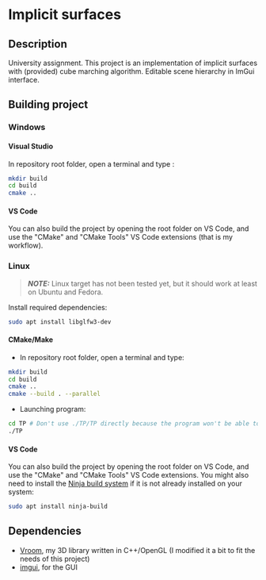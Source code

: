# Implicit surfaces

## Description

University assignment.
This project is an implementation of implicit surfaces with (provided) cube marching algorithm. Editable scene hierarchy in ImGui interface.

## Building project

### Windows

#### Visual Studio

In repository root folder, open a terminal and type :

```bash
mkdir build
cd build
cmake ..
```

#### VS Code

You can also build the project by opening the root folder on VS Code, and use the "CMake" and "CMake Tools" VS Code extensions (that is my workflow).

### Linux

> **_NOTE:_**  Linux target has not been tested yet, but it should work at least on Ubuntu and Fedora.

Install required dependencies:
```bash
sudo apt install libglfw3-dev
```

#### CMake/Make

- In repository root folder, open a terminal and type:
```bash
mkdir build
cd build
cmake ..
cmake --build . --parallel
```

- Launching program:
```bash
cd TP # Don't use ./TP/TP directly because the program won't be able to load resource files.
./TP
```

#### VS Code

You can also build the project by opening the root folder on VS Code, and use the "CMake" and "CMake Tools" VS Code extensions. You might also need to install the [Ninja build system](https://github.com/ninja-build/ninja) if it is not already installed on your system:

```bash
sudo apt install ninja-build
```

## Dependencies

- [Vroom](https://github.com/Hypooxanthine/Vroom), my 3D library written in C++/OpenGL (I modified it a bit to fit the needs of this project)
- [imgui](https://github.com/ocornut/imgui), for the GUI
